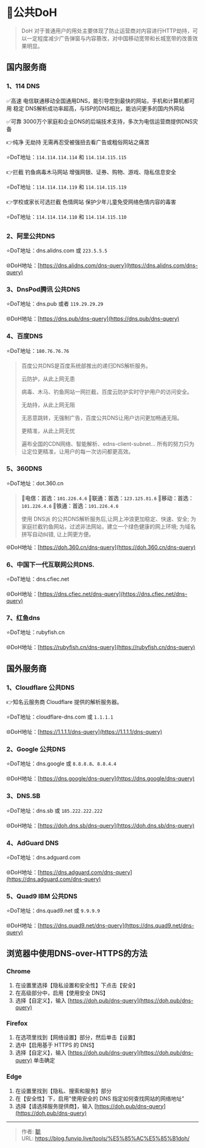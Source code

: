# 🎯公共DoH


> DoH 对于普通用户的用处主要体现了防止运营商对内容进行HTTP劫持，可以一定程度减少广告弹窗与内容篡改，对中国移动宽带和长城宽带的改善效果明显。

<!--more-->

## 国内服务商

### 1、114 DNS

✅高速 电信联通移动全国通用DNS，能引导您到最快的网站，手机和计算机都可用
稳定 DNS解析成功率超高，与ISP的DNS相比，能访问更多的国内外网站

✅可靠 3000万个家庭和企业DNS的后端技术支持，多次为电信运营商提供DNS灾备

👉纯净 无劫持 无需再忍受被强扭去看广告或粗俗网站之痛苦

⭐️DoT地址：`114.114.114.114` 和 `114.114.115.115`

👉拦截 钓鱼病毒木马网站 增强网银、证券、购物、游戏、隐私信息安全

⭐️DoT地址：`114.114.114.119` 和 `114.114.115.119`

👉学校或家长可选拦截 色情网站 保护少年儿童免受网络色情内容的毒害

⭐️DoT地址：`114.114.114.110` 和 `114.114.115.110`

### 2、阿里公共DNS

⭐️DoT地址：dns.alidns.com 或 `223.5.5.5`

🌐DoH地址：[https://dns.alidns.com/dns-query](https://dns.alidns.com/dns-query)

### 3、DnsPod腾讯 公共DNS

⭐️DoT地址：dns.pub 或者 `119.29.29.29`

🌐DoH地址：[https://dns.pub/dns-query](https://dns.pub/dns-query)

### 4、百度DNS

⭐️DoT地址：`180.76.76.76` 

> 百度公共DNS是百度系统部推出的递归DNS解析服务。
>
> 云防护，从此上网无患
>
> 病毒、木马、钓鱼网站一网拦截，百度云防护实时守护用户的访问安全。
>
> 无劫持，从此上网无阻
>
> 无恶意跳转，无强制广告，百度公共DNS让用户访问更加畅通无阻。
>
> 更精准，从此上网无忧
>
> 遍布全国的CDN网络、智能解析、edns-client-subnet… 所有的努力只为让定位更精准，让用户的每一次访问都更高效。

### 5、360DNS

⭐️DoT地址：dot.360.cn

>**🚩电信：首选：`101.226.4.6` 🚩联通：首选：`123.125.81.6` 🚩移动：首选：`101.226.4.6` 🚩铁通：首选：`101.226.4.6`**
>
>使用 DNS派 的公共DNS解析服务后,让网上冲浪更加稳定、快速、安全; 为家庭拦截钓鱼网站，过滤非法网站，建立一个绿色健康的网上环境; 为域名拼写自动纠错, 让上网更方便。

🌐DoH地址：[https://doh.360.cn/dns-query](https://doh.360.cn/dns-query)

### 6、中国下一代互联网公共DNS.

⭐️DoT地址：dns.cfiec.net

🌐DoH地址：[https://dns.cfiec.net/dns-query](https://dns.cfiec.net/dns-query)

### 7、红鱼dns

⭐️DoT地址：rubyfish.cn  

🌐DoH地址：[https://rubyfish.cn/dns-query](https://rubyfish.cn/dns-query)

## 国外服务商

### 1、Cloudflare 公共DNS

👉知名云服务商 Cloudflare 提供的解析服务器。

⭐️DoT地址：cloudflare-dns.com 或 `1.1.1.1`

🌐DoH地址：[https://1.1.1.1/dns-query](https://1.1.1.1/dns-query)

### 2、Google 公共DNS

⭐️DoT地址：dns.google 或 `8.8.8.8`、`8.8.4.4`

🌐DoH地址：[https://dns.google/dns-query](https://dns.google/dns-query)

### 3、DNS.SB

⭐️DoT地址：dns.sb 或 `185.222.222.222`

🌐DoH地址：[https://doh.dns.sb/dns-query](https://doh.dns.sb/dns-query)

### 4、AdGuard DNS

⭐️DoT地址：dns.adguard.com

🌐DoH地址：[https://dns.adguard.com/dns-query](https://dns.adguard.com/dns-query)

### 5、Quad9 IBM 公共DNS

⭐️DoT地址：dns.quad9.net 或 `9.9.9.9`

🌐DoH地址：[https://dns.quad9.net/dns-query](https://dns.quad9.net/dns-query)

## 浏览器中使用DNS-over-HTTPS的方法

### Chrome

1.  在设置里选择【隐私设置和安全性】下点击【安全】
2.  在高级部分中，启用【使用安全 DNS】
3.  选择【自定义】，输入 [https://doh.pub/dns-query](https://doh.pub/dns-query)

### Firefox

1.  在选项里找到【网络设置】部分，然后单击【设置】
2.  选中【启用基于 HTTPS 的 DNS】
3.  选择【自定义】，输入 [https://doh.pub/dns-query](https://doh.pub/dns-query) 单击确定

### Edge

1.  在设置里找到【隐私、搜索和服务】部分
2.  在【安全性】下，启用"使用安全的 DNS 指定如何查找网站的网络地址"
3.  选择【请选择服务提供商】，输入 [https://doh.pub/dns-query](https://doh.pub/dns-query)





---

> 作者: [聪](/about)  
> URL: https://blog.funvip.live/tools/%E5%85%AC%E5%85%B1doh/  

